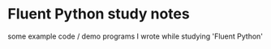 # Fluent Python study notes

some example code / demo programs I wrote while studying 'Fluent Python'

